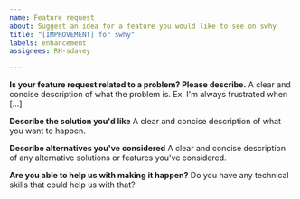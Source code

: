 ```yaml
---
name: Feature request
about: Suggest an idea for a feature you would like to see on swhy
title: "[IMPROVEMENT] for swhy"
labels: enhancement
assignees: RH-sdavey

---
```


**Is your feature request related to a problem? Please describe.**
A clear and concise description of what the problem is. Ex. I'm always frustrated when [...]

**Describe the solution you'd like**
A clear and concise description of what you want to happen.

**Describe alternatives you've considered**
A clear and concise description of any alternative solutions or features you've considered.

**Are you able to help us with making it happen?**
Do you have any technical skills that could help us with that?
